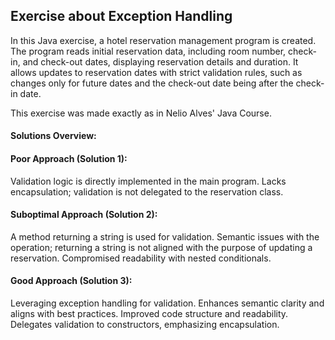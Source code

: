 ## Exercise about Exception Handling

In this Java exercise, a hotel reservation management program is created. The program reads initial reservation data, including room number, check-in, and check-out dates, displaying reservation details and duration. 
It allows updates to reservation dates with strict validation rules, such as changes only for future dates and the check-out date being after the check-in date.

This exercise was made exactly as in Nelio Alves' Java Course.

#### Solutions Overview:

#### Poor Approach (Solution 1):

Validation logic is directly implemented in the main program.
Lacks encapsulation; validation is not delegated to the reservation class.

#### Suboptimal Approach (Solution 2):

A method returning a string is used for validation.
Semantic issues with the operation; returning a string is not aligned with the purpose of updating a reservation.
Compromised readability with nested conditionals.

#### Good Approach (Solution 3):

Leveraging exception handling for validation.
Enhances semantic clarity and aligns with best practices.
Improved code structure and readability.
Delegates validation to constructors, emphasizing encapsulation.
